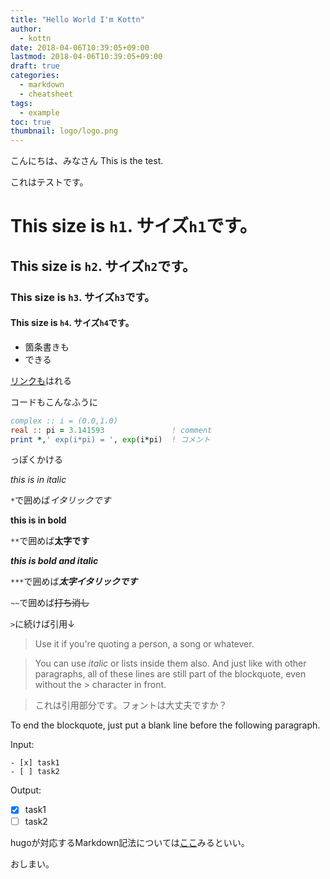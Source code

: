 ```yaml
---
title: "Hello World I'm Kottn"
author: 
  - kottn
date: 2018-04-06T10:39:05+09:00
lastmod: 2018-04-06T10:39:05+09:00
draft: true
categories:
  - markdown
  - cheatsheet
tags:
  - example
toc: true
thumbnail: logo/logo.png
---
```


こんにちは、みなさん
This is the test.

これはテストです。

# This size is `h1`. サイズ`h1`です。
## This size is `h2`. サイズ`h2`です。
### This size is `h3`. サイズ`h3`です。
#### This size is `h4`. サイズ`h4`です。


* 箇条書きも
* できる

[リンクも](https://github.com/kottn)はれる


コードもこんなふうに

```fortran
complex :: i = (0.0,1.0)
real :: pi = 3.141593               ! comment
print *,' exp(i*pi) = ', exp(i*pi)  ! コメント
```

っぽくかける

*this is in italic*

`*`で囲めば*イタリックです*

**this is in bold**

`**`で囲めば**太字です**


***this is bold and italic***

`***`で囲めば***太字イタリックです***

`~~`で囲めば~~打ち消し~~

`>`に続けば引用↓

> Use it if you're quoting a person, a song or whatever.

> You can use *italic* or lists inside them also.
And just like with other paragraphs,
all of these lines are still
part of the blockquote, even without the > character in front.

> これは引用部分です。フォントは大丈夫ですか？

To end the blockquote, just put a blank line before the following
paragraph.

Input:
```
- [x] task1
- [ ] task2
```

Output:

- [x] task1
- [ ] task2

hugoが対応するMarkdown記法については[ここ](https://sourceforge.net/p/hugo-generator/wiki/markdown_syntax/)みるといい。

おしまい。
